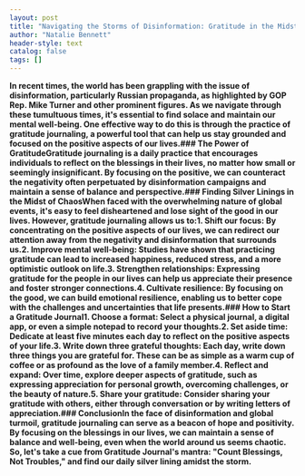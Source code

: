 ```yaml
---
layout: post
title: "Navigating the Storms of Disinformation: Gratitude in the Midst of Chaos"
author: "Natalie Bennett"
header-style: text
catalog: false
tags: []
---
```


**In recent times, the world has been grappling with the issue of disinformation, particularly Russian propaganda, as highlighted by GOP Rep. Mike Turner and other prominent figures. As we navigate through these tumultuous times, it's essential to find solace and maintain our mental well-being. One effective way to do this is through the practice of gratitude journaling, a powerful tool that can help us stay grounded and focused on the positive aspects of our lives.### The Power of GratitudeGratitude journaling is a daily practice that encourages individuals to reflect on the blessings in their lives, no matter how small or seemingly insignificant. By focusing on the positive, we can counteract the negativity often perpetuated by disinformation campaigns and maintain a sense of balance and perspective.### Finding Silver Linings in the Midst of ChaosWhen faced with the overwhelming nature of global events, it's easy to feel disheartened and lose sight of the good in our lives. However, gratitude journaling allows us to:1. **Shift our focus**: By concentrating on the positive aspects of our lives, we can redirect our attention away from the negativity and disinformation that surrounds us.2. **Improve mental well-being**: Studies have shown that practicing gratitude can lead to increased happiness, reduced stress, and a more optimistic outlook on life.3. **Strengthen relationships**: Expressing gratitude for the people in our lives can help us appreciate their presence and foster stronger connections.4. **Cultivate resilience**: By focusing on the good, we can build emotional resilience, enabling us to better cope with the challenges and uncertainties that life presents.### How to Start a Gratitude Journal1. **Choose a format**: Select a physical journal, a digital app, or even a simple notepad to record your thoughts.2. **Set aside time**: Dedicate at least five minutes each day to reflect on the positive aspects of your life.3. **Write down three grateful thoughts**: Each day, write down three things you are grateful for. These can be as simple as a warm cup of coffee or as profound as the love of a family member.4. **Reflect and expand**: Over time, explore deeper aspects of gratitude, such as expressing appreciation for personal growth, overcoming challenges, or the beauty of nature.5. **Share your gratitude**: Consider sharing your gratitude with others, either through conversation or by writing letters of appreciation.### ConclusionIn the face of disinformation and global turmoil, gratitude journaling can serve as a beacon of hope and positivity. By focusing on the blessings in our lives, we can maintain a sense of balance and well-being, even when the world around us seems chaotic. So, let's take a cue from Gratitude Journal's mantra: "Count Blessings, Not Troubles," and find our daily silver lining amidst the storm.**